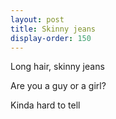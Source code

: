 ```yaml
---
layout: post
title: Skinny jeans
display-order: 150
---
```


Long hair, skinny jeans

Are you a guy or a girl?

Kinda hard to tell
